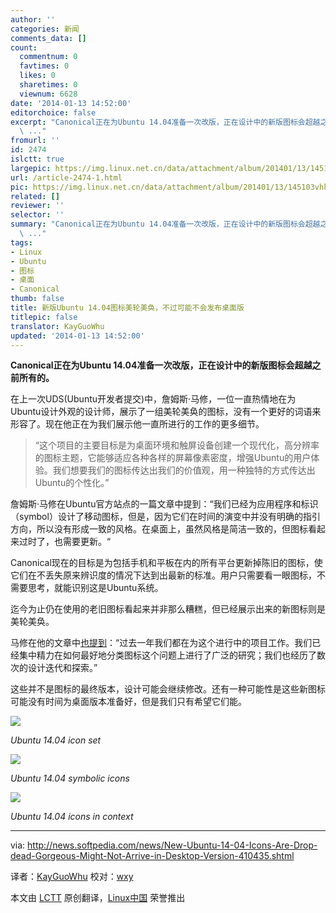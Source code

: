 ```yaml
---
author: ''
categories: 新闻
comments_data: []
count:
  commentnum: 0
  favtimes: 0
  likes: 0
  sharetimes: 0
  viewnum: 6628
date: '2014-01-13 14:52:00'
editorchoice: false
excerpt: "Canonical正在为Ubuntu 14.04准备一次改版，正在设计中的新版图标会超越之前所有的。\r\n在上一次UDS(Ubuntu开发者提交)中，詹姆斯马修，一位一直热情地在为Ubuntu设计外观的设计师，展示了一组美轮美奂的图标，没有一
  \ ..."
fromurl: ''
id: 2474
islctt: true
largepic: https://img.linux.net.cn/data/attachment/album/201401/13/145103vhk22wgqmk002rg2.jpg
url: /article-2474-1.html
pic: https://img.linux.net.cn/data/attachment/album/201401/13/145103vhk22wgqmk002rg2.jpg.thumb.jpg
related: []
reviewer: ''
selector: ''
summary: "Canonical正在为Ubuntu 14.04准备一次改版，正在设计中的新版图标会超越之前所有的。\r\n在上一次UDS(Ubuntu开发者提交)中，詹姆斯马修，一位一直热情地在为Ubuntu设计外观的设计师，展示了一组美轮美奂的图标，没有一
  \ ..."
tags:
- Linux
- Ubuntu
- 图标
- 桌面
- Canonical
thumb: false
title: 新版Ubuntu 14.04图标美轮美奂，不过可能不会发布桌面版
titlepic: false
translator: KayGuoWhu
updated: '2014-01-13 14:52:00'
---
```


**Canonical正在为Ubuntu 14.04准备一次改版，正在设计中的新版图标会超越之前所有的。**


在上一次UDS(Ubuntu开发者提交)中，詹姆斯·马修，一位一直热情地在为Ubuntu设计外观的设计师，展示了一组美轮美奂的图标，没有一个更好的词语来形容了。现在他正在为我们展示他一直所进行的工作的更多细节。



> 
> “这个项目的主要目标是为桌面环境和触屏设备创建一个现代化，高分辨率的图标主题，它能够适应各种各样的屏幕像素密度，增强Ubuntu的用户体验。我们想要我们的图标传达出我们的价值观，用一种独特的方式传达出Ubuntu的个性化。”
> 
> 
> 


詹姆斯·马修在Ubuntu官方站点的一篇文章中提到：“我们已经为应用程序和标识（symbol）设计了移动图标，但是，因为它们在时间的演变中并没有明确的指引方向，所以没有形成一致的风格。在桌面上，虽然风格是简洁一致的，但图标看起来过时了，也需要更新。“


Canonical现在的目标是为包括手机和平板在内的所有平台更新掉陈旧的图标，使它们在不丢失原来辨识度的情况下达到出最新的标准。用户只需要看一眼图标，不需要思考，就能识别这是Ubuntu系统。


迄今为止仍在使用的老旧图标看起来并非那么糟糕，但已经展示出来的新图标则是美轮美奂。


马修在他的文章中[也提到](http://design.canonical.com/2013/12/the-new-ubuntu-icons/)：“过去一年我们都在为这个进行中的项目工作。我们已经集中精力在如何最好地分类图标这个问题上进行了广泛的研究；我们也经历了数次的设计迭代和探索。”


这些并不是图标的最终版本，设计可能会继续修改。还有一种可能性是这些新图标可能没有时间为桌面版本准备好，但是我们只有希望它们能。


![](/data/attachment/album/201401/13/145103vhk22wgqmk002rg2.jpg)


*Ubuntu 14.04 icon set*


![](/data/attachment/album/201401/13/1451055wuoh4dad7n22cx2.png)


*Ubuntu 14.04 symbolic icons*


![](/data/attachment/album/201401/13/145111lgzggz2z90a9lak0.png)


*Ubuntu 14.04 icons in context*




---


via: <http://news.softpedia.com/news/New-Ubuntu-14-04-Icons-Are-Drop-dead-Gorgeous-Might-Not-Arrive-in-Desktop-Version-410435.shtml>


译者：[KayGuoWhu](https://github.com/KayGuoWhu) 校对：[wxy](https://github.com/wxy)


本文由 [LCTT](https://github.com/LCTT/TranslateProject) 原创翻译，[Linux中国](http://linux.cn/) 荣誉推出